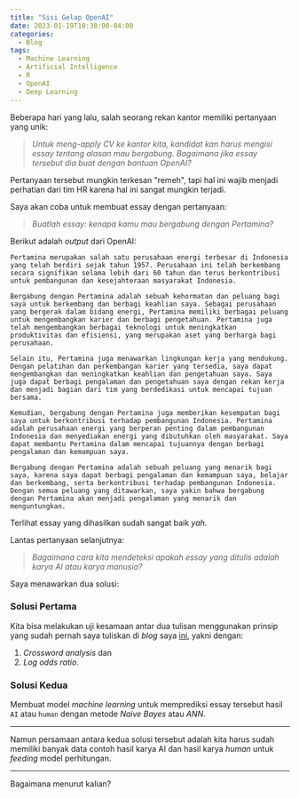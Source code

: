 ```yaml
---
title: "Sisi Gelap OpenAI"
date: 2023-01-19T10:38:00-04:00
categories:
  - Blog
tags:
  - Machine Learning
  - Artificial Intelligence
  - R
  - OpenAI
  - Deep Learning
---
```


Beberapa hari yang lalu, salah seorang rekan kantor memiliki pertanyaan yang unik:

> _Untuk meng-apply CV ke kantor kita, kandidat kan harus mengisi essay tentang alasan mau bergabung. Bagaimana jika essay tersebut dia buat dengan bantuan OpenAI?_

Pertanyaan tersebut mungkin terkesan "remeh", tapi hal ini wajib menjadi perhatian dari tim HR karena hal ini sangat mungkin terjadi.

Saya akan coba untuk membuat essay dengan pertanyaan:

> _Buatlah essay: kenapa kamu mau bergabung dengan Pertamina?_

Berikut adalah _output_ dari OpenAI:

```
Pertamina merupakan salah satu perusahaan energi terbesar di Indonesia yang telah berdiri sejak tahun 1957. Perusahaan ini telah berkembang secara signifikan selama lebih dari 60 tahun dan terus berkontribusi untuk pembangunan dan kesejahteraan masyarakat Indonesia.

Bergabung dengan Pertamina adalah sebuah kehormatan dan peluang bagi saya untuk berkembang dan berbagi keahlian saya. Sebagai perusahaan yang bergerak dalam bidang energi, Pertamina memiliki berbagai peluang untuk mengembangkan karier dan berbagi pengetahuan. Pertamina juga telah mengembangkan berbagai teknologi untuk meningkatkan produktivitas dan efisiensi, yang merupakan aset yang berharga bagi perusahaan.

Selain itu, Pertamina juga menawarkan lingkungan kerja yang mendukung. Dengan pelatihan dan perkembangan karier yang tersedia, saya dapat mengembangkan dan meningkatkan keahlian dan pengetahuan saya. Saya juga dapat berbagi pengalaman dan pengetahuan saya dengan rekan kerja dan menjadi bagian dari tim yang berdedikasi untuk mencapai tujuan bersama.

Kemudian, bergabung dengan Pertamina juga memberikan kesempatan bagi saya untuk berkontribusi terhadap pembangunan Indonesia. Pertamina adalah perusahaan energi yang berperan penting dalam pembangunan Indonesia dan menyediakan energi yang dibutuhkan oleh masyarakat. Saya dapat membantu Pertamina dalam mencapai tujuannya dengan berbagi pengalaman dan kemampuan saya.

Bergabung dengan Pertamina adalah sebuah peluang yang menarik bagi saya, karena saya dapat berbagi pengalaman dan kemampuan saya, belajar dan berkembang, serta berkontribusi terhadap pembangunan Indonesia. Dengan semua peluang yang ditawarkan, saya yakin bahwa bergabung dengan Pertamina akan menjadi pengalaman yang menarik dan menguntungkan.
```

Terlihat essay yang dihasilkan sudah sangat baik _yah_.

Lantas pertanyaan selanjutnya:

> _Bagaimana cara kita mendeteksi apakah essay yang ditulis adalah karya AI atau karya manusia?_

Saya menawarkan dua solusi:

### Solusi Pertama

Kita bisa melakukan uji kesamaan antar dua tulisan menggunakan prinsip yang sudah pernah saya tuliskan di _blog_ saya [ini](https://ikanx101.com/blog/artikel-HBR/), yakni dengan:

1. _Crossword analysis_ dan
1. _Log odds ratio_.

### Solusi Kedua

Membuat model _machine learning_ untuk memprediksi essay tersebut hasil `AI` atau `human` dengan metode _Naive Bayes_ atau _ANN_.

---

Namun persamaan antara kedua solusi tersebut adalah kita harus sudah memiliki banyak data contoh hasil karya AI dan hasil karya _human_ untuk _feeding_ model perhitungan.

---

Bagaimana menurut kalian?